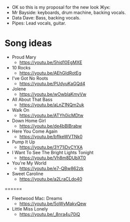 - OK so this is my proposal for the new look Жук:
- Mr Bayside: keyboards, drum machine, backing vocals.
- Data Dave: Bass, backing vocals.
- Pipes: Lead vocals, guitar.

# Song ideas

- Proud Mary
    - https://youtu.be/5hid10EgMXE
- 10 Rocks
    - https://youtu.be/AEhGIdRotEg
- I've Got No Roots
    - https://youtu.be/PUdyuKaGQd4
- Jolene
    - https://youtu.be/wOwblaKmyVw
- All About That Bass
    - https://youtu.be/aLnZ1NQm2uk
- Walk On
    - https://youtu.be/ATYh0icMDtw
- Down Home Girl
    - https://youtu.be/de4bBIBrabw
- Here You Come Again
    - https://youtu.be/bflkeWVTNk0
- Pump It Up
    - https://youtu.be/3Y71iDvCYXA
- I Want To See The Bright Lights Tonight
    - https://youtu.be/Vh8m8DUbXT0
- You're My World
   - https://youtu.be/e7-QBw862zk
- Sweet Caroline
   - https://youtu.be/a2LraCLdo40


======

- Fleetwood Mac: Dreams
    - https://youtu.be/5oWyMakvQew
- Little Miss Lonely
    - https://youtu.be/_8nra4u70iQ
